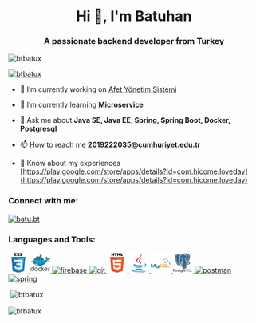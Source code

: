 <h1 align="center">Hi 👋, I'm Batuhan</h1>
<h3 align="center">A passionate backend developer from Turkey</h3>

<p align="left"> <img src="https://komarev.com/ghpvc/?username=btbatux&label=Profile%20views&color=0e75b6&style=flat" alt="btbatux" /> </p>

<p align="left"> <a href="https://github.com/ryo-ma/github-profile-trophy"><img src="https://github-profile-trophy.vercel.app/?username=btbatux" alt="btbatux" /></a> </p>

- 🔭 I’m currently working on [Afet Yönetim Sistemi](https://github.com/btbatux/ays-be)

- 🌱 I’m currently learning **Microservice**

- 💬 Ask me about **Java SE, Java EE, Spring, Spring Boot, Docker, Postgresql**

- 📫 How to reach me **2019222035@cumhuriyet.edu.tr**

- 📄 Know about my experiences [https://play.google.com/store/apps/details?id=com.hicome.loveday](https://play.google.com/store/apps/details?id=com.hicome.loveday)

<h3 align="left">Connect with me:</h3>
<p align="left">
<a href="https://discord.gg/bx.bax" target="blank"><img align="center" src="https://raw.githubusercontent.com/rahuldkjain/github-profile-readme-generator/master/src/images/icons/Social/discord.svg" alt="batu.bt" height="30" width="40" /></a>
</p>

<h3 align="left">Languages and Tools:</h3>
<p align="left"> <a href="https://www.w3schools.com/css/" target="_blank" rel="noreferrer"> <img src="https://raw.githubusercontent.com/devicons/devicon/master/icons/css3/css3-original-wordmark.svg" alt="css3" width="40" height="40"/> </a> <a href="https://www.docker.com/" target="_blank" rel="noreferrer"> <img src="https://raw.githubusercontent.com/devicons/devicon/master/icons/docker/docker-original-wordmark.svg" alt="docker" width="40" height="40"/> </a> <a href="https://firebase.google.com/" target="_blank" rel="noreferrer"> <img src="https://www.vectorlogo.zone/logos/firebase/firebase-icon.svg" alt="firebase" width="40" height="40"/> </a> <a href="https://git-scm.com/" target="_blank" rel="noreferrer"> <img src="https://www.vectorlogo.zone/logos/git-scm/git-scm-icon.svg" alt="git" width="40" height="40"/> </a> <a href="https://www.w3.org/html/" target="_blank" rel="noreferrer"> <img src="https://raw.githubusercontent.com/devicons/devicon/master/icons/html5/html5-original-wordmark.svg" alt="html5" width="40" height="40"/> </a> <a href="https://www.java.com" target="_blank" rel="noreferrer"> <img src="https://raw.githubusercontent.com/devicons/devicon/master/icons/java/java-original.svg" alt="java" width="40" height="40"/> </a> <a href="https://www.mysql.com/" target="_blank" rel="noreferrer"> <img src="https://raw.githubusercontent.com/devicons/devicon/master/icons/mysql/mysql-original-wordmark.svg" alt="mysql" width="40" height="40"/> </a> <a href="https://www.postgresql.org" target="_blank" rel="noreferrer"> <img src="https://raw.githubusercontent.com/devicons/devicon/master/icons/postgresql/postgresql-original-wordmark.svg" alt="postgresql" width="40" height="40"/> </a> <a href="https://postman.com" target="_blank" rel="noreferrer"> <img src="https://www.vectorlogo.zone/logos/getpostman/getpostman-icon.svg" alt="postman" width="40" height="40"/> </a> <a href="https://spring.io/" target="_blank" rel="noreferrer"> <img src="https://www.vectorlogo.zone/logos/springio/springio-icon.svg" alt="spring" width="40" height="40"/> </a> </p>

<p>&nbsp;<img align="center" src="https://github-readme-stats.vercel.app/api?username=btbatux&show_icons=true&locale=en" alt="btbatux" /></p>

<p><img align="center" src="https://github-readme-streak-stats.herokuapp.com/?user=btbatux&" alt="btbatux" /></p>
